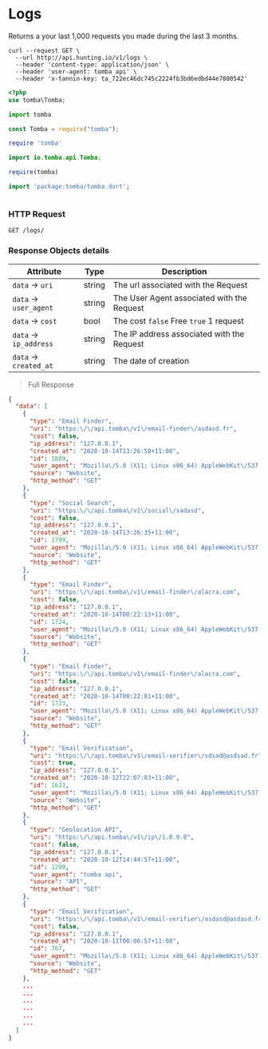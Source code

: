 # Logs

Returns a your last 1,000 requests you made during the last 3 months.

```shell
curl --request GET \
  --url http://api.hunting.io/v1/logs \
  --header 'content-type: application/json' \
  --header 'user-agent: tomba api' \
  --header 'x-tannin-key: ta_722ec46dc745c2224fb3bd6edbd44e7800542'
```

```php
<?php
use tomba\Tomba;

```

```python
import tomba

```

```javascript
const Tomba = require("tomba");
```

```ruby
require 'tomba'

```

```java
import io.tomba.api.Tomba;

```

```r
require(tomba)

```

```dart
import 'package:tomba/tomba.dart';

```

```powershell

```

### HTTP Request

`GET /logs/`

### Response Objects details

| Attribute              | Type   | Description                                |
| ---------------------- | ------ | ------------------------------------------ |
| `data` -> `uri`        | string | The url associated with the Request        |
| `data` -> `user_agent` | string | The User Agent associated with the Request |
| `data` -> `cost`       | bool   | The cost `false` Free `true` 1 request     |
| `data` -> `ip_address` | string | The IP address associated with the Request |
| `data` -> `created_at` | string | The date of creation                       |

> Full Response

```json
{
  "data": [
    {
      "type": "Email Finder",
      "uri": "https:\/\/api.tomba\/v1\/email-finder\/asdasd.fr",
      "cost": false,
      "ip_address": "127.0.0.1",
      "created_at": "2020-10-14T13:26:58+11:00",
      "id": 1809,
      "user_agent": "Mozilla\/5.0 (X11; Linux x86_64) AppleWebKit\/537.36 (KHTML, like Gecko) Chrome\/85.0.4183.121 Safari\/537.36",
      "source": "Website",
      "http_method": "GET"
    },
    {
      "type": "Social Search",
      "uri": "https:\/\/api.tomba\/v1\/social\/sadasd",
      "cost": false,
      "ip_address": "127.0.0.1",
      "created_at": "2020-10-14T13:26:35+11:00",
      "id": 1799,
      "user_agent": "Mozilla\/5.0 (X11; Linux x86_64) AppleWebKit\/537.36 (KHTML, like Gecko) Chrome\/85.0.4183.121 Safari\/537.36",
      "source": "Website",
      "http_method": "GET"
    },
    {
      "type": "Email Finder",
      "uri": "https:\/\/api.tomba\/v1\/email-finder\/alacra.com",
      "cost": false,
      "ip_address": "127.0.0.1",
      "created_at": "2020-10-14T00:22:13+11:00",
      "id": 1724,
      "user_agent": "Mozilla\/5.0 (X11; Linux x86_64) AppleWebKit\/537.36 (KHTML, like Gecko) Chrome\/85.0.4183.121 Safari\/537.36",
      "source": "Website",
      "http_method": "GET"
    },
    {
      "type": "Email Finder",
      "uri": "https:\/\/api.tomba\/v1\/email-finder\/alacra.com",
      "cost": false,
      "ip_address": "127.0.0.1",
      "created_at": "2020-10-14T00:22:01+11:00",
      "id": 1723,
      "user_agent": "Mozilla\/5.0 (X11; Linux x86_64) AppleWebKit\/537.36 (KHTML, like Gecko) Chrome\/85.0.4183.121 Safari\/537.36",
      "source": "Website",
      "http_method": "GET"
    },
    {
      "type": "Email Verification",
      "uri": "https:\/\/api.tomba\/v1\/email-verifier\/sdsad@asdsad.fr",
      "cost": true,
      "ip_address": "127.0.0.1",
      "created_at": "2020-10-12T22:07:03+11:00",
      "id": 1633,
      "user_agent": "Mozilla\/5.0 (X11; Linux x86_64) AppleWebKit\/537.36 (KHTML, like Gecko) Chrome\/85.0.4183.121 Safari\/537.36",
      "source": "Website",
      "http_method": "GET"
    },
    {
      "type": "Geolocation API",
      "uri": "https:\/\/api.tomba\/v1\/ip\/1.0.0.0",
      "cost": false,
      "ip_address": "127.0.0.1",
      "created_at": "2020-10-12T14:44:57+11:00",
      "id": 1290,
      "user_agent": "tomba api",
      "source": "API",
      "http_method": "GET"
    },
    {
      "type": "Email Verification",
      "uri": "https:\/\/api.tomba\/v1\/email-verifier\/asdasd@asdasd.fr",
      "cost": false,
      "ip_address": "127.0.0.1",
      "created_at": "2020-10-11T00:06:57+11:00",
      "id": 767,
      "user_agent": "Mozilla\/5.0 (X11; Linux x86_64) AppleWebKit\/537.36 (KHTML, like Gecko) Chrome\/85.0.4183.121 Safari\/537.36",
      "source": "Website",
      "http_method": "GET"
    },
    ...
    ...
    ...
    ...
    ...
    ...
  ]
}
```
